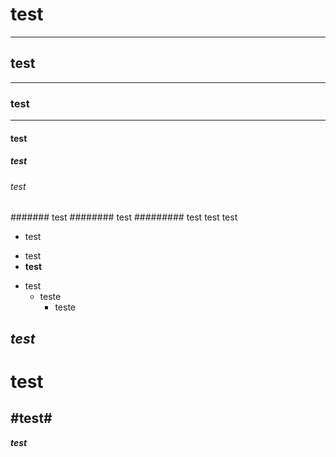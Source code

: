 # test
---
## test
___
### test
***
#### test
##### test
###### test
####### test
######## test
######### test
test
test

+ test
* test
* **test**
- test
    + teste
        * teste


## _test_
# **test**
## **#test#**
**_test_**